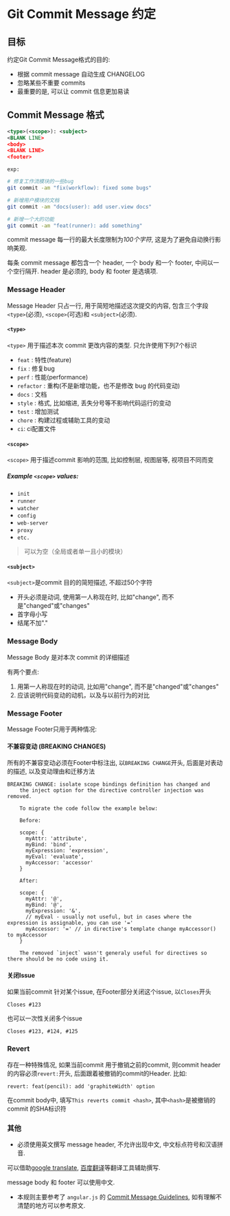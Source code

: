 # Git Commit Message 约定

## 目标

约定Git Commit Message格式的目的:
- 根据 commit message 自动生成 CHANGELOG
- 忽略某些不重要 commits
- 最重要的是, 可以让 commit 信息更加易读

## Commit Message 格式

```xml
<type>(<scope>): <subject>
<BLANK LINE>
<body>
<BLANK LINE>
<footer>
```

`exp:`

```bash
# 修复工作流模块的一些bug
git commit -am "fix(workflow): fixed some bugs"

# 新增用户模块的文档
git commit -am "docs(user): add user.view docs"

# 新增一个大的功能
git commit -am "feat(runner): add something"
```

commit message 每一行的最大长度限制为*100个字符*, 这是为了避免自动换行影响美观.

每条 commit message 都包含一个 header, 一个 body 和一个 footer, 中间以一个空行隔开. header 是必须的, body 和 footer 是选填项.


### Message Header

Message Header 只占一行, 用于简短地描述这次提交的内容, 包含三个字段`<type>`(必须), `<scope>`(可选)和 `<subject>`(必须).

#### `<type>`

`<type>` 用于描述本次 commit 更改内容的类型. 只允许使用下列7个标识
- `feat` : 特性(feature)
- `fix` : 修复bug
- `perf` : 性能(performance)
- `refactor` : 重构(不是新增功能，也不是修改 bug 的代码变动)
- `docs` : 文档
- `style` : 格式, 比如缩进, 丢失分号等不影响代码运行的变动
- `test` : 增加测试
- `chore` : 构建过程或辅助工具的变动
- `ci`: ci配置文件

#### `<scope>`

`<scope>` 用于描述commit 影响的范围, 比如控制层, 视图层等, 视项目不同而变

##### Example `<scope>` values:
-  `init`
-  `runner`
-  `watcher`
-  `config`
-  `web-server`
-  `proxy`
-  `etc.`

>  <scope> 可以为空（全局或者单一且小的模块）

#### `<subject>`

`<subject>`是commit 目的的简短描述, 不超过50个字符
- 开头必须是动词, 使用第一人称现在时, 比如"change", 而不是"changed"或"changes"
- 首字母小写
- 结尾不加"."

### Message Body

Message Body 是对本次 commit 的详细描述

有两个要点:

1. 用第一人称现在时的动词, 比如用"change", 而不是"changed"或"changes"
2. 应该说明代码变动的动机，以及与以前行为的对比

### Message Footer

Message Footer只用于两种情况:

#### 不兼容变动 (BREAKING CHANGES)

所有的不兼容变动必须在Footer中标注出, 以`BREAKING CHANGE`开头, 后面是对表动的描述, 以及变动理由和迁移方法

```
BREAKING CHANGE: isolate scope bindings definition has changed and
    the inject option for the directive controller injection was removed.

    To migrate the code follow the example below:

    Before:

    scope: {
      myAttr: 'attribute',
      myBind: 'bind',
      myExpression: 'expression',
      myEval: 'evaluate',
      myAccessor: 'accessor'
    }

    After:

    scope: {
      myAttr: '@',
      myBind: '@',
      myExpression: '&',
      // myEval - usually not useful, but in cases where the expression is assignable, you can use '='
      myAccessor: '=' // in directive's template change myAccessor() to myAccessor
    }

    The removed `inject` wasn't generaly useful for directives so there should be no code using it.

```

#### 关闭Issue

如果当前commit 针对某个issue, 在Footer部分关闭这个issue, 以`Closes`开头

```
Closes #123
```

也可以一次性关闭多个issue

```
Closes #123, #124, #125
```

### Revert

存在一种特殊情况, 如果当前commit 用于撤销之前的commit, 则commit header的内容必须`revert:`开头, 后面跟着被撤销的commit的Header.
比如:

```
revert: feat(pencil): add 'graphiteWidth' option
```

在commit body中, 填写`This reverts commit <hash>`, 其中`<hash>`是被撤销的commit 的SHA标识符

### 其他

- 必须使用英文撰写 message header, 不允许出现中文, 中文标点符号和汉语拼音.

可以借助[google translate](https://translate.google.com/), [百度翻译](http://fanyi.baidu.com/)等翻译工具辅助撰写.

message body 和 footer 可以使用中文.

- 本规则主要参考了 `angular.js` 的 [Commit Message Guidelines](https://github.com/angular/angular.js/blob/master/CONTRIBUTING.md#commit), 如有理解不清楚的地方可以参考原文.
